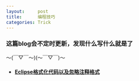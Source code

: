 ```yaml
---
layout:     post
title:      编程技巧
categories: Trick
---
```


### 这篇blog会不定时更新，发现什么写什么就是了

～(￣▽￣～)(～￣▽￣)～

* #### [Eclipse格式化代码以及忽略注释格式][1]



[1]: /trick/2017/04/07/Eclipse-Trick-format/